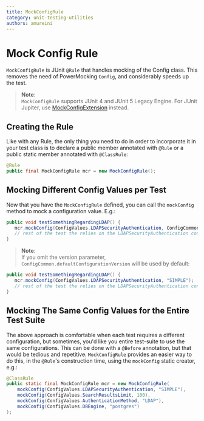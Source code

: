 ```yaml
---
title: MockConfigRule
category: unit-testing-utilities
authors: amureini
---
```


# Mock Config Rule

`MockConfigRule` is JUnit `@Rule` that handles mocking of the Config
class. This removes the need of PowerMocking `Config`, and considerably
speeds up the test.

>**Note**:<br/>
> `MockConfigRule` supports JUnit 4 and JUnit 5 Legacy Engine. For JUnit
> Jupiter, use [MockConfigExtension](mockconfigextension.html) instead.

## Creating the Rule

Like with any Rule, the only thing you need to do in order to
incorporate it in your test class is to declare a public member
annotated with `@Rule` or a public static member annotated with
`@ClassRule`:

```java
@Rule
public final MockConfigRule mcr = new MockConfigRule();
```

## Mocking Different Config Values per Test

Now that you have the `MockConfigRule` defined, you can call the
`mockConfig` method to mock a configuration value. E.g.:

```java
public void testSomethingRegardingLDAP() {
   mcr.mockConfig(ConfigValues.LDAPSecurityAuthentication, ConfigCommon.defaultConfigurationVersion, "SIMPLE");
   // rest of the test the relies on the LDAPSecurityAuthentication configuraion.
}
```

>**Note**:<br/>
> If you omit the version parameter,
> `ConfigCommon.defaultConfigurationVersion` will be used by default:

```java
public void testSomethingRegardingLDAP() {
   mcr.mockConfig(ConfigValues.LDAPSecurityAuthentication, "SIMPLE");
   // rest of the test the relies on the LDAPSecurityAuthentication configuraion.
}
```

## Mocking The Same Config Values for the Entire Test Suite

The above approach is comfortable when each test requires a different
configuration, but sometimes, you'd like you entire test-suite to use
the same configurations. This can be done with a `@Before` annotation,
but that would be tedious and repetitive. `MockConfigRule` provides an
easier way to do this, in the `@Rule`'s construction time, using the
`mockConfig` static creator, e.g.:

```java
@ClassRule
public static final MockConfigRule mcr = new MockConfigRule(
    mockConfig(ConfigValues.LDAPSecurityAuthentication, "SIMPLE"),
    mockConfig(ConfigValues.SearchResultsLimit, 100),
    mockConfig(ConfigValues.AuthenticationMethod, "LDAP"),
    mockConfig(ConfigValues.DBEngine, "postgres")
);
```
